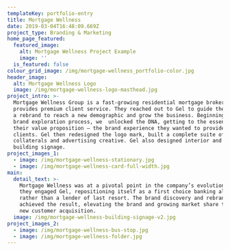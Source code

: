 ```yaml
---
templateKey: portfolio-entry
title: Mortgage Wellness
date: 2019-03-04T16:48:09.669Z
project_type: Branding & Marketing
home_page_featured:
  featured_image:
    alt: Mortgage Wellness Project Example
    image: ''
  is_featured: false
colour_grid_image: /img/mortgage-wellness_portfolio-color.jpg
header_image:
  alt: Mortgage Wellness Logo
  image: /img/mortgage-wellness-logo-masthead.jpg
project_intro: >-
  Mortgage Wellness Group is a fast-growing residential mortgage brokerage that
  provides premium client service. They reached out to Gel to guide them through
  a rebrand to reach a new demographic and grow the business. Beginning with a
  brand exploration process, we  unlocked the DNA, getting to the essence of
  their value proposition — the brand experience they wanted to provide their
  clients. Gel then redesigned the logo mark, built a complete suite of branded
  collaterals and advertising creative. Gel also designed interior and exterior
  building signage.
project_images_1:
  - image: /img/mortgage-wellness-stationary.jpg
  - image: /img/mortgage-wellness-card-full-width.jpg
main:
  detail_text: >-
    Mortgage Wellness was at a pivotal point in the company’s evolution when
    they engaged Gel, repositioning itself as a first choice banking alternative
    rather than a lender of last resort. The brand discovery and rebrand
    achieved the result, elevating the brand and growing market share through
    new customer acquisition.
  image: /img/mortgage-wellness-building-signage-v2.jpg
project_images_2:
  - image: /img/mortgage-wellness-bus-stop.jpg
  - image: /img/mortgage-wellness-folder.jpg
---
```


